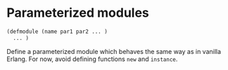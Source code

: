# Parameterized modules

```cl
(defmodule (name par1 par2 ... )
  ... )
```

Define a parameterized module which behaves the same way as in vanilla
Erlang. For now, avoid defining functions ``new`` and ``instance``.

